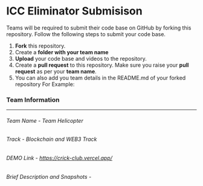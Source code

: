 # ICC Eliminator Submisison

Teams will be required to submit their code base on GitHub by forking this repository.
Follow the following steps to submit your code base.

1. **Fork** this repository.
1. Create a **folder with your team name**
1. **Upload** your code base and videos to the repository.
1. Create a **pull request** to this repository. Make sure you raise your **pull request** as per your **team name**.
1. You can also add you team details in the README.md of your forked repository
   For Example:

### Team Information

---

###### Team Name - Team Helicopter

###### Track - Blockchain and WEB3 Track

###### DEMO Link - https://crick-club.vercel.app/

###### Brief Description and Snapshots -
